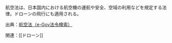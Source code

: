 航空法は、日本国内における航空機の運航や安全、空域の利用などを規定する法律。ドローンの飛行にも適用される。

出典：[航空法（e-Gov法令検索）](https://elaws.e-gov.go.jp/document?lawid=327AC0000000231)

関連：[[ドローン]] 